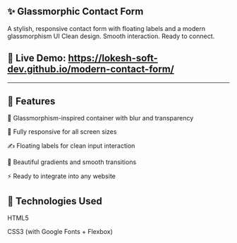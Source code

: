 ## ✨ Glassmorphic Contact Form
<p>A stylish, responsive contact form with floating labels and a modern glassmorphism UI
Clean design. Smooth interaction. Ready to connect.</p>

## 🔗 Live Demo: https://lokesh-soft-dev.github.io/modern-contact-form/
---
## 🚀 Features
💎 Glassmorphism-inspired container with blur and transparency

📱 Fully responsive for all screen sizes

✍️ Floating labels for clean input interaction

🌈 Beautiful gradients and smooth transitions

⚡ Ready to integrate into any website


## 🔧 Technologies Used
  <p>HTML5</p>
  <p>CSS3 (with Google Fonts + Flexbox)</p>
